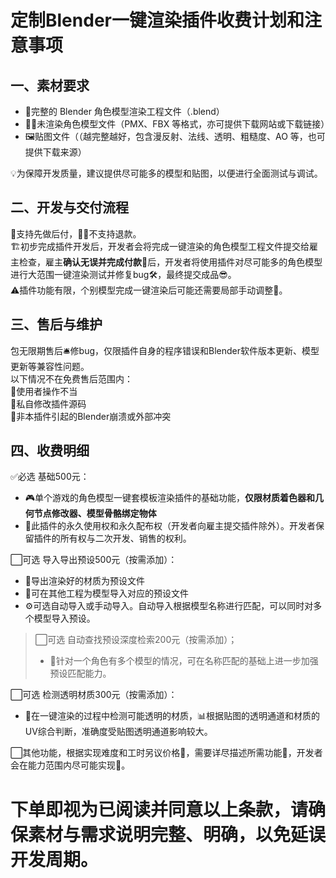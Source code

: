 # 定制Blender一键渲染插件收费计划和注意事项 
## 一、素材要求
- 🧩完整的 Blender 角色模型渲染工程文件（.blend）
- 🧍‍♀️未渲染角色模型文件（PMX、FBX 等格式，亦可提供下载网站或下载链接）
- 🖼贴图文件（（越完整越好，包含漫反射、法线、透明、粗糙度、AO 等，也可提供下载来源）

💡为保障开发质量，建议提供尽可能多的模型和贴图，以便进行全面测试与调试。

## 二、开发与交付流程
🥰支持先做后付，🙅‍♂️不支持退款。  
🏗初步完成插件开发后，开发者会将完成一键渲染的角色模型工程文件提交给雇主检查，雇主**确认无误并完成付款**💸后，开发者将使用插件对尽可能多的角色模型进行大范围一键渲染测试并修复bug🛠️，最终提交成品😎。   
⚠️插件功能有限，个别模型完成一键渲染后可能还需要局部手动调整🎨。

## 三、售后与维护
包无限期售后🛎修bug，仅限插件自身的程序错误和Blender软件版本更新、模型更新等兼容性问题。  
以下情况不在免费售后范围内：  
🚫使用者操作不当  
🚫私自修改插件源码  
🚫非本插件引起的Blender崩溃或外部冲突  

## 四、收费明细
✅必选 基础500元：  
- 🎮单个游戏的角色模型一键套模板渲染插件的基础功能，**仅限材质着色器和几何节点修改器、模型骨骼绑定物体**
- 🔐此插件的永久使用权和永久配布权（开发者向雇主提交插件除外）。开发者保留插件的所有权与二次开发、销售的权利。

⬜可选 导入导出预设500元（按需添加）：  
- 📄导出渲染好的材质为预设文件
- 💾可在其他工程为模型导入对应的预设文件
- ⚙️可选自动导入或手动导入。自动导入根据模型名称进行匹配，可以同时对多个模型导入预设。

> ⬜可选 自动查找预设深度检索200元（按需添加）；  
> - 📜针对一个角色有多个模型的情况，可在名称匹配的基础上进一步加强预设匹配能力。  

⬜可选 检测透明材质300元（按需添加）：  
- 🔎在一键渲染的过程中检测可能透明的材质，📊根据贴图的透明通道和材质的UV综合判断，准确度受贴图透明通道影响较大。
  
⬜其他功能，根据实现难度和工时另议价格🧾，需要详尽描述所需功能💬，开发者会在能力范围内尽可能实现🔧。  

# 下单即视为已阅读并同意以上条款，请确保素材与需求说明完整、明确，以免延误开发周期。
